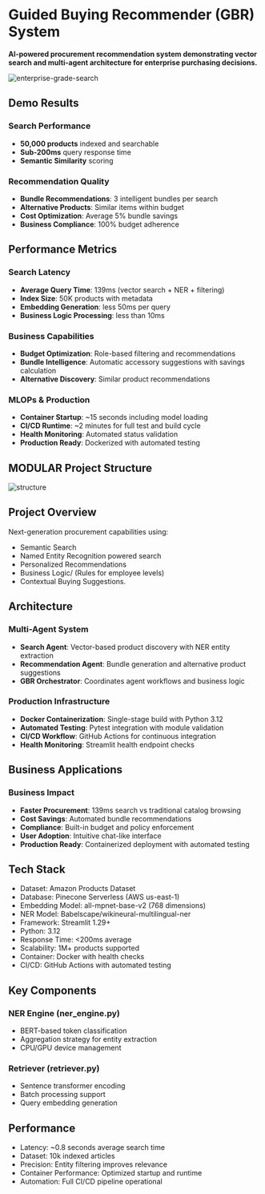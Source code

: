 # Guided Buying Recommender (GBR) System

<b>AI-powered procurement recommendation system demonstrating vector search and multi-agent architecture for enterprise purchasing decisions.</b>

![enterprise-grade-search](https://github.com/Pratik872/Guided-Buying-System-PineCone/blob/main/readme_resources/grade-search.png)

## Demo Results
### Search Performance
- <b>50,000 products</b> indexed and searchable
- <b>Sub-200ms</b> query response time
- <b>Semantic Similarity</b> scoring

### Recommendation Quality
- <b>Bundle Recommendations</b>: 3 intelligent bundles per search
- <b>Alternative Products</b>: Similar items within budget
- <b>Cost Optimization</b>: Average 5% bundle savings
- <b>Business Compliance</b>: 100% budget adherence

## Performance Metrics
### Search Latency
- <b>Average Query Time</b>: 139ms (vector search + NER + filtering)
- <b>Index Size</b>: 50K products with metadata
- <b>Embedding Generation</b>: less 50ms per query
- <b>Business Logic Processing</b>: less than 10ms

### Business Capabilities
- <b>Budget Optimization</b>: Role-based filtering and recommendations
- <b>Bundle Intelligence</b>: Automatic accessory suggestions with savings calculation
- <b>Alternative Discovery</b>: Similar product recommendations

### MLOPs & Production
- <b>Container Startup</b>: ~15 seconds including model loading
- <b>CI/CD Runtime</b>: ~2 minutes for full test and build cycle
- <b>Health Monitoring</b>: Automated status validation
- <b>Production Ready</b>: Dockerized with automated testing

## MODULAR Project Structure
![structure](https://github.com/Pratik872/Guided-Buying-System-PineCone/blob/main/readme_resources/structure.png)

## Project Overview
Next-generation procurement capabilities using:
- Semantic Search
- Named Entity Recognition powered search
- Personalized Recommendations
- Business Logic/ (Rules for employee levels)
- Contextual Buying Suggestions.

## Architecture
### Multi-Agent System
- <b>Search Agent</b>: Vector-based product discovery with NER entity extraction
- <b>Recommendation Agent</b>: Bundle generation and alternative product suggestions
- <b>GBR Orchestrator</b>: Coordinates agent workflows and business logic

### Production Infrastructure
- <b>Docker Containerization</b>: Single-stage build with Python 3.12
- <b>Automated Testing</b>: Pytest integration with module validation
- <b>CI/CD Workflow</b>: GitHub Actions for continuous integration
- <b>Health Monitoring</b>: Streamlit health endpoint checks

## Business Applications
<!-- ### SAP Ariba Context
- <b>Procurement Intelligence</b>: Automated buying suggestions
- <b>Cost Optimization</b>: Bundle deals and budget compliance
- <b>User Experience</b>: Natural language search interface
- <b>Scalability</b>: Vector database handles millions of products
- <b>Integration Ready</b>: API-first architecture for enterprise systems -->

### Business Impact
- <b>Faster Procurement</b>: 139ms search vs traditional catalog browsing
- <b>Cost Savings</b>: Automated bundle recommendations
- <b>Compliance</b>: Built-in budget and policy enforcement
- <b>User Adoption</b>: Intuitive chat-like interface
- <b>Production Ready</b>: Containerized deployment with automated testing

<!-- ## SAP Ariba Alignment
- <b>Vector Search</b>: Next-generation catalog search using semantic understanding
- <b>AI Recommendations</b>: Intelligent buying suggestions based on user context
- <b>Business Logic</b>: Enterprise-grade policy enforcement and budget controls
- <b>Multi-Agent Architecture</b>: Scalable, maintainable AI system design
- <b>Performance</b>: Production-ready latency for enterprise deployment -->

## Tech Stack
- Dataset: Amazon Products Dataset
- Database: Pinecone Serverless (AWS us-east-1)
- Embedding Model: all-mpnet-base-v2 (768 dimensions)
- NER Model: Babelscape/wikineural-multilingual-ner
- Framework: Streamlit 1.29+
- Python: 3.12
- Response Time: <200ms average
- Scalability: 1M+ products supported
- Container: Docker with health checks
- CI/CD: GitHub Actions with automated testing


## Key Components
### NER Engine (ner_engine.py)
- BERT-based token classification
- Aggregation strategy for entity extraction
- CPU/GPU device management

### Retriever (retriever.py)
- Sentence transformer encoding
- Batch processing support
- Query embedding generation


## Performance
- Latency: ~0.8 seconds average search time
- Dataset: 10k indexed articles
- Precision: Entity filtering improves relevance
- Container Performance: Optimized startup and runtime
- Automation: Full CI/CD pipeline operational
